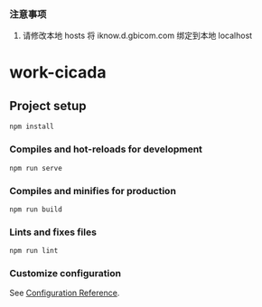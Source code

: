 ### 注意事项

1. 请修改本地 hosts 将 iknow.d.gbicom.com 绑定到本地 localhost

# work-cicada

## Project setup

```
npm install
```

### Compiles and hot-reloads for development

```
npm run serve
```

### Compiles and minifies for production

```
npm run build
```

### Lints and fixes files

```
npm run lint
```

### Customize configuration

See [Configuration Reference](https://cli.vuejs.org/config/).
